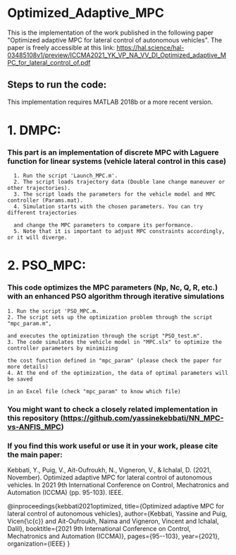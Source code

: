 # Optimized_Adaptive_MPC

This is the implementation of the work published in the following paper "Optimized adaptive MPC for lateral control of autonomous vehicles".
The paper is freely accessible at this link: https://hal.science/hal-03485108v1/preview/ICCMA2021_YK_VP_NA_VV_DI_Optimized_adaptive_MPC_for_lateral_control_of.pdf 

## Steps to run the code:

This implementation requires MATLAB 2018b or a more recent version.
# 1.  DMPC: 
  ### This part is an implementation of discrete MPC with Laguere function for linear systems (vehicle lateral control in this case)
      1. Run the script 'Launch_MPC.m'.
      2. The script loads trajectory data (Double lane change maneuver or other trajectories).
      3. The script loads the parameters for the vehicle model and MPC controller (Params.mat).
      4. Simulation starts with the chosen parameters. You can try different trajectories 
      
      and change the MPC parameters to compare its performance.
      5. Note that it is important to adjust MPC constraints accordingly, or it will diverge.


  # 2.  PSO_MPC: 
  ### This code optimizes the MPC parameters (Np, Nc, Q, R, etc.) with an enhanced PSO algorithm through iterative simulations

    1. Run the script 'PSO_MPC.m.
    2. The script sets up the optimization problem through the script "mpc_param.m", 
    
    and executes the optimization through the script "PSO_test.m".
    3. The code simulates the vehicle model in "MPC.slx" to optimize the controller parameters by minimizing 
    
    the cost function defined in "mpc_param" (please check the paper for more details)
    4. At the end of the optimization, the data of optimal parameters will be saved 
    
    in an Excel file (check "mpc_param" to know which file) 

### You might want to check a closely related implementation in this repository (https://github.com/yassinekebbati/NN_MPC-vs-ANFIS_MPC)

### If you find this work useful or use it in your work, please cite the main paper:

Kebbati, Y., Puig, V., Ait-Oufroukh, N., Vigneron, V., & Ichalal, D. (2021, November). Optimized adaptive MPC for lateral control of autonomous vehicles. In 2021 9th International Conference on Control, Mechatronics and Automation (ICCMA) (pp. 95-103). IEEE.

@inproceedings{kebbati2021optimized,
  title={Optimized adaptive MPC for lateral control of autonomous vehicles},
  author={Kebbati, Yassine and Puig, Vicen{\c{c}} and Ait-Oufroukh, Naima and Vigneron, Vincent and Ichalal, Dalil},
  booktitle={2021 9th International Conference on Control, Mechatronics and Automation (ICCMA)},
  pages={95--103},
  year={2021},
  organization={IEEE}
}

